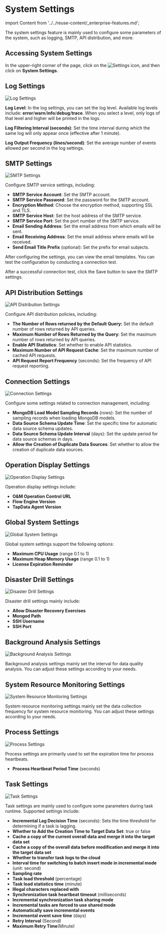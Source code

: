 # System Settings
import Content from '../../reuse-content/_enterprise-features.md';

<Content />

The system settings feature is mainly used to configure some parameters of the system, such as logging, SMTP, API distribution, and more.

## Accessing System Settings

In the upper-right corner of the page, click on the ![Settings](../../images/setting.png) icon, and then click on **System Settings**.

## Log Settings

![Log Settings](../../images/log_settings.png)

**Log Level**: In the log settings, you can set the log level. Available log levels include: **error**/**warn**/**info**/**debug**/**trace**. When you select a level, only logs of that level and higher will be printed in the logs.

**Log Filtering Interval (seconds)**: Set the time interval during which the same log will only appear once (effective after 1 minute).

**Log Output Frequency (lines/second)**: Set the average number of events allowed per second in the log settings.

## SMTP Settings

![SMTP Settings](../../images/smtp_settings.png)

Configure SMTP service settings, including:

- **SMTP Service Account**: Set the SMTP account.
- **SMTP Service Password**: Set the password for the SMTP account.
- **Encryption Method**: Choose the encryption method, supporting SSL and TLS.
- **SMTP Service Host**: Set the host address of the SMTP service.
- **SMTP Service Port**: Set the port number of the SMTP service.
- **Email Sending Address**: Set the email address from which emails will be sent.
- **Email Receiving Address**: Set the email address where emails will be received.
- **Send Email Title Prefix**  (optional): Set the prefix for email subjects.

After configuring the settings, you can view the email templates. You can test the configuration by conducting a connection test.

After a successful connection test, click the Save button to save the SMTP settings.

## API Distribution Settings

![API Distribution Settings](../../images/api_distribution_settings.png)

Configure API distribution policies, including:

- **The Number of Rows returned by the Default Query:** Set the default number of rows returned by API queries.
- **Maximum Number of  Rows Returned by the Query**: Set the maximum number of rows returned by API queries.
- **Enable API Statistics**: Set whether to enable API statistics.
- **Maximum Number of API Request Cache**: Set the maximum number of cached API requests.
- **API Request Report Frequency** (seconds): Set the frequency of API request reporting.

## Connection Settings

![Connection Settings](../../images/connection_settings.png)

Configure some settings related to connection management, including:

- **MongoDB Load Model Sampling Records** (rows): Set the number of sampling records when loading MongoDB models.
- **Data Source Schema Update Time**: Set the specific time for automatic data source schema updates.
- **Data Source Schema Update Interval** (days): Set the update period for data source schemas in days.
- **Allow the Creation of Duplicate Data Sources**: Set whether to allow the creation of duplicate data sources.

## Operation Display Settings

![Operation Display Settings](../../images/operation_settings.png)

Operation display settings include:

- **O&M Operation Control URL**
- **Flow Engine Version**
- **TapData Agent Version**

## Global System Settings

![Global System Settings](../../images/global_settings.png)

Global system settings support the following options:

- **Maximum CPU Usage** (range 0.1 to 1)
- **Maximum Heap Memory Usage** (range 0.1 to 1)
- **License Expiration Reminder**

## Disaster Drill Settings

![Disaster Drill Settings](../../images/disaster_drill_settings.png)

Disaster drill settings mainly include:

- **Allow Disaster Recovery Exercises**
- **Mongod Path**
- **SSH Username**
- **SSH Port**

## Background Analysis Settings

![Background Analysis Settings](../../images/background_settings.png)

Background analysis settings mainly set the interval for data quality analysis. You can adjust these settings according to your needs.

## System Resource Monitoring Settings

![System Resource Monitoring Settings](../../images/resource_monitor_settings.png)

System resource monitoring settings mainly set the data collection frequency for system resource monitoring. You can adjust these settings according to your needs.

## Process Settings

![Process Settings](../../images/process_settings.png)

Process settings are primarily used to set the expiration time for process heartbeats.

- **Process Heartbeat Period Time** (seconds)

## Task Settings

![Task Settings](../../images/task_settings.png)

Task settings are mainly used to configure some parameters during task runtime. Supported settings include:

- **Incremental Lag Decision Time** (seconds): Sets the time threshold for determining if a task is lagging.
- **Whether to Add the Creation Time to Target Data Set**: true or false
- **Cache a copy of the current overall data and merge it into the target data set**
- **Cache a copy of the overall data before modification and merge it into the target data set**
- **Whether to transfer task logs to the cloud**
- **Interval time for switching to batch insert mode in incremental mode** (unit: second)
- **Sampling rate**
- **Task load threshold** (percentage)
- **Task load statistics time** (minute)
- **Illegal characters replaced with**
- **Synchronization task heartbeat timeout** (milliseconds)
- **Incremental synchronization task sharing mode**
- **Incremental tasks are forced to use shared mode**
- **Automatically save incremental events**
- **Incremental event save time** (days)
- **Retry Interval** (Second)
- **Maximum Retry Time**(Minute)
